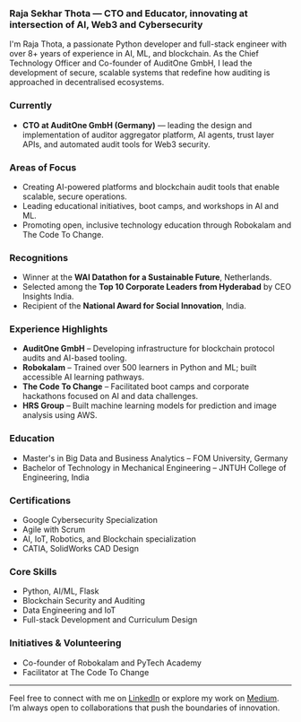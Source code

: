 ### **Raja Sekhar Thota — CTO and Educator, innovating at intersection of AI, Web3 and Cybersecurity**

I'm Raja Thota, a passionate Python developer and full-stack engineer with over 8+ years of experience in AI, ML, and blockchain. As the Chief Technology Officer and Co-founder of AuditOne GmbH, I lead the development of secure, scalable systems that redefine how auditing is approached in decentralised ecosystems.

### **Currently**
- **CTO at AuditOne GmbH (Germany)** — leading the design and implementation of auditor aggregator platform, AI agents, trust layer APIs, and automated audit tools for Web3 security.

### **Areas of Focus**
- Creating AI-powered platforms and blockchain audit tools that enable scalable, secure operations.
- Leading educational initiatives, boot camps, and workshops in AI and ML.
- Promoting open, inclusive technology education through Robokalam and The Code To Change.

### **Recognitions**
- Winner at the **WAI Datathon for a Sustainable Future**, Netherlands.
- Selected among the **Top 10 Corporate Leaders from Hyderabad** by CEO Insights India.
- Recipient of the **National Award for Social Innovation**, India.

### **Experience Highlights**
- **AuditOne GmbH** – Developing infrastructure for blockchain protocol audits and AI-based tooling.
- **Robokalam** – Trained over 500 learners in Python and ML; built accessible AI learning pathways.
- **The Code To Change** – Facilitated boot camps and corporate hackathons focused on AI and data challenges.
- **HRS Group** – Built machine learning models for prediction and image analysis using AWS.

### **Education**
- Master's in Big Data and Business Analytics – FOM University, Germany  
- Bachelor of Technology in Mechanical Engineering – JNTUH College of Engineering, India

### **Certifications**
- Google Cybersecurity Specialization  
- Agile with Scrum  
- AI, IoT, Robotics, and Blockchain specialization  
- CATIA, SolidWorks CAD Design

### **Core Skills**
- Python, AI/ML, Flask  
- Blockchain Security and Auditing  
- Data Engineering and IoT  
- Full-stack Development and Curriculum Design

### **Initiatives & Volunteering**
- Co-founder of Robokalam and PyTech Academy  
- Facilitator at The Code To Change  

---

Feel free to connect with me on [LinkedIn](https://www.linkedin.com/in/rajaathota72) or explore my work on [Medium](https://pytechacademy.medium.com). I’m always open to collaborations that push the boundaries of innovation.

